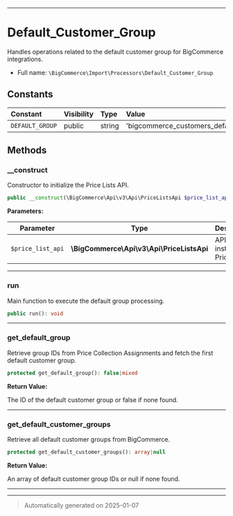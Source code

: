 ***

# Default_Customer_Group

Handles operations related to the default customer group for BigCommerce integrations.



* Full name: `\BigCommerce\Import\Processors\Default_Customer_Group`


## Constants

| Constant | Visibility | Type | Value |
|:---------|:-----------|:-----|:------|
|`DEFAULT_GROUP`|public|string|&#039;bigcommerce_customers_default_group&#039;|


## Methods


### __construct

Constructor to initialize the Price Lists API.

```php
public __construct(\BigCommerce\Api\v3\Api\PriceListsApi $price_list_api): mixed
```








**Parameters:**

| Parameter | Type | Description |
|-----------|------|-------------|
| `$price_list_api` | **\BigCommerce\Api\v3\Api\PriceListsApi** | API instance for Price Lists. |





***

### run

Main function to execute the default group processing.

```php
public run(): void
```












***

### get_default_group

Retrieve group IDs from Price Collection Assignments and fetch the first default customer group.

```php
protected get_default_group(): false|mixed
```









**Return Value:**

The ID of the default customer group or false if none found.




***

### get_default_customer_groups

Retrieve all default customer groups from BigCommerce.

```php
protected get_default_customer_groups(): array|null
```









**Return Value:**

An array of default customer group IDs or null if none found.




***


***
> Automatically generated on 2025-01-07

